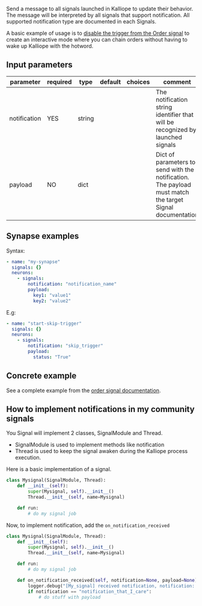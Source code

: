 Send a message to all signals launched in Kalliope to update their behavior.
The message will be interpreted by all signals that support notification.
All supported notification type are documented in each Signals.

A basic example of usage is to [disable the trigger from the Order signal](../signals/order#control-from-the-signal-neuron) to create an interactive mode where you can chain orders without having to wake up Kalliope with the hotword.

## Input parameters

| parameter    | required | type   | default | choices | comment                                                                                                  |
| ------------ | -------- | ------ | ------- | ------- | -------------------------------------------------------------------------------------------------------- |
| notification | YES      | string |         |         | The notification string identifier that will be recognized by launched signals                           |
| payload      | NO       | dict   |         |         | Dict of parameters to send with the notification. The payload must match the target Signal documentation |


## Synapse examples

Syntax:
```yaml
- name: "my-synapse"
  signals: {}
  neurons:
    - signals:
        notification: "notification_name"
        payload:
          key1: "value1"
          key2: "value2"
```

E.g:
```yaml
- name: "start-skip-trigger"
  signals: {}
  neurons:
    - signals:
        notification: "skip_trigger"
        payload:
          status: "True"
```

## Concrete example

See a complete example from the [order signal documentation](../signals/order#control-from-the-signal-neuron).

## How to implement notifications in my community signals

You Signal will implement 2 classes, SignalModule and Thread.

- SignalModule is used to implement methods like notification
- Thread is used to keep the signal awaken during the Kalliope process execution.

Here is a basic implementation of a signal.
```python
class Mysignal(SignalModule, Thread):
    def __init__(self):
        super(Mysignal, self).__init__()
        Thread.__init__(self, name=Mysignal)

    def run:
        # do my signal job
```

Now, to implement notification, add the `on_notification_received`

```python
class Mysignal(SignalModule, Thread):
    def __init__(self):
        super(Mysignal, self).__init__()
        Thread.__init__(self, name=Mysignal)

    def run:
        # do my signal job

    def on_notification_received(self, notification=None, payload=None):
        logger.debug("[My_signal] received notification, notification: %s, payload: %s" % (notification, payload))
        if notification == "notification_that_I_care":
            # do stuff with payload
```
